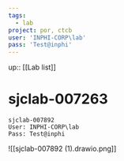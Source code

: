```yaml
---
tags:
  - lab
project: por, ctcb
user: 'INPHI-CORP\lab'
pass: 'Test@inphi'
---
```

up:: [[Lab list]]
# sjclab-007263

```
sjclab-007892
User: INPHI-CORP\lab
Pass: Test@inphi
```

![[sjclab-007892 (1).drawio.png]]